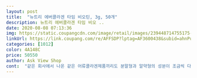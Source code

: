 ```yaml
---
layout: post 
title:  "뉴트리 에버콜라겐 타임 비오틴, 3g, 50개" 
description: 뉴트리 에버콜라겐 타임 비오 ..
date: 2020-08-08 07:13:36 
img: https://static.coupangcdn.com/image/retail/images/239448714755175-119d73a4-1c76-4172-aa83-4541695c6e36.jpg 
linkUrl: https://link.coupang.com/re/AFFSDP?lptag=AF3600438&subid=ahnPublicAsk&pageKey=1449809340&itemId=2954387327&vendorItemId=70942889383&traceid=V0-113-bdecd59de8461e43 
categories: [1012] 
color: 4A148C 
price: 50550 
author: Ask View Shop 
cont:  "같은 회사에서 나온 같은 어류콜라겐제품끼리도 분말형과 알약형의 성분이 조금씩 다르더라구요.<br/><br/>그래서 건강기능식품으로 선전하는 제품으로 선택.<br/><br/>그리고 이제품은 다른 싸이트들 다 비교해봤는데 (심지어 홈쇼핑보다) 쿠팡이 제일 저렴해요.<br/><br/>그리고 제형이 분말형이 있고 알약형이 있던데 부모님이 분말형을 더 선호하셔서 해당제품으로 선택했습니다.<br/><br/>근데 다이어트 부작용과 출산후 후유증으로 탈모가 왔죠.<br/><br/>또 재주문할께요<br/>먹기에 불편함은 없고 효과는 다 먹고 올리겠습니다.<br/><br/>먼저 어류콜라겐 종류가 엄청 많아서 놀랐어요.<br/><br/>비오틴이 함께 들어 있는것도 있을까 싶어 콜라겐, 비오텐 조합으로 검색을하니 이 제품이 보이네요.<br/><br/>수많은 어류콜라게 제품중에 건강보조식품이 있고, 건강 기능식품이 나뉘더라구요.<br/> 대체로 복용후 효과가 입증된거는 기능식품이고, 인체에는 무해하나 효과는 잘모르겠는게 건강 보조식품인거 같더라구요.<br/><br/>에버콜라겐 알약제품도 먹어보고 타임비오틴30포도 먹어보다가 간편하게 분말로 챙겨먹기좋아서 이번엔 넉넉한 50포로 주문했어요!! 콜라겐뿐 아니라 비오틴까지 챙길수있다니 피부며 머리카락이며 손톱이며 콜라겐비오틴보충 든든하게 할수있는거같아서 좋아요) 맛도 상큼한 베리맛? 비리지도않고 레모나처럼 맛나게 먹구있어요) 배송도 핵빨라서 떨어질때마다 바로바로 주문해먹고있어요!<br/>음... <br/> 네이보니 판매량도 많고 평도 좋아서 구매해 봤어요.<br/><br/>제약회사에서 나온것도 있고 그냥 모르는 회사에서 나온것도 있고 해서 고민을 하면서 보다가 기준을 두가지로 정했어요.<br/><br/>최근 다이어트중이라 타사 콜라겐 제품을 먹고 있었어요.<br/><br/>친정부모님이 어디선가 어류콜라겐이 좋다는 얘기를 들으시고 구매해달라고 하셔서 검색해봤습니다.<br/><br/>한번 살펴보시기 추천드려요.<br/><br/>" 
---
```

